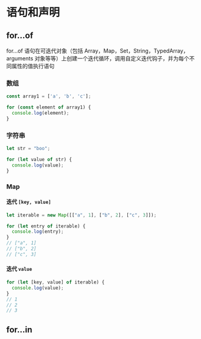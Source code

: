 # 语句和声明

## for...of

for...of 语句在可迭代对象（包括 Array，Map，Set，String，TypedArray，arguments 对象等等）上创建一个迭代循环，调用自定义迭代钩子，并为每个不同属性的值执行语句

### 数组

```js
const array1 = ['a', 'b', 'c'];

for (const element of array1) {
  console.log(element);
}
```

### 字符串

```js
let str = "boo";

for (let value of str) {
  console.log(value);
}
```

### Map

#### 迭代 `[key, value]`

```js
let iterable = new Map([["a", 1], ["b", 2], ["c", 3]]);

for (let entry of iterable) {
  console.log(entry);
}
// ["a", 1]
// ["b", 2]
// ["c", 3]
```

#### 迭代 `value`

```js
for (let [key, value] of iterable) {
  console.log(value);
}
// 1
// 2
// 3
```

## for...in
